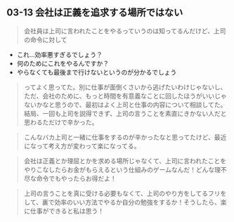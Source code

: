 ## 03-13 会社は正義を追求する場所ではない

> 会社員は上司に言われたことをやるっていうのは知ってるんだけど、上司の命令に対して
* これ…効率悪すぎるでしょう？
* 何のためにこれをやるんですか？
* やらなくても最後まで行けないというのが分かるでしょう
> ってよく思ってた。別に仕事が面倒くさいから逃げたいわけじゃないし、ただ、会社のために、もっと時間を有意義なことに回したほうがいいじゃないかなと思うので、最初はよく上司と仕事の内容について相談してた。結局、一回も上司を説得できず、上司の言うことを素直にきかない人だと思わるただけで辛かった。

> こんなバカ上司と一緒に仕事をするのが辛かったなと思ってたけど、最近になって考え方が変わって楽になってる。

> 会社は正義とか理屈とかを求める場所じゃなくて、上司に言われたことをやりこなしたらお金がもらえるという仕組みのゲームなんだ！どんな理不尽な命令でもやったらお得だよ！

> 上司の言うことを真に受ける必要もなくて、上司のやり方をしてるフリをして、裏で効率のいい方法でやるか自分の勉強をするか！そうしたら、楽に仕事ができると私は思う！
